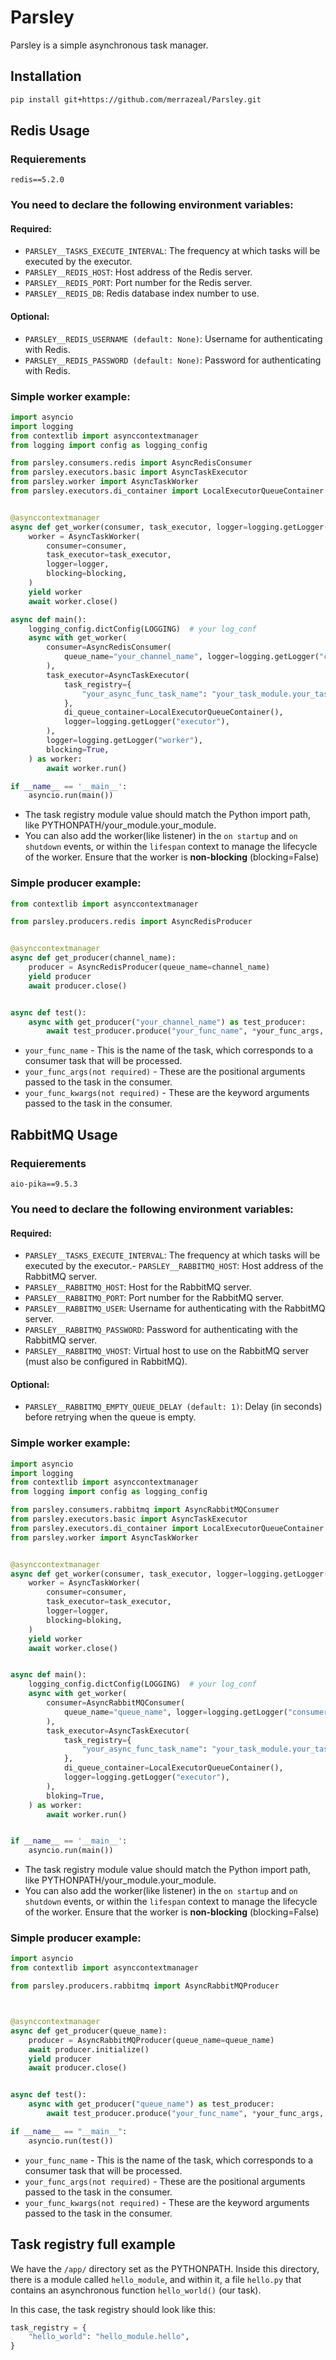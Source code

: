 # Parsley

Parsley is a simple asynchronous task manager.

## Installation

```bash
pip install git+https://github.com/merrazeal/Parsley.git
```

## Redis Usage
### Requierements
```
redis==5.2.0
```

### You need to declare the following environment variables:
#### Required:
- `PARSLEY__TASKS_EXECUTE_INTERVAL`: The frequency at which tasks will be executed by the executor.
- `PARSLEY__REDIS_HOST`: Host address of the Redis server.
- `PARSLEY__REDIS_PORT`: Port number for the Redis server.
- `PARSLEY__REDIS_DB`: Redis database index number to use.
#### Optional:
- `PARSLEY__REDIS_USERNAME (default: None)`: Username for authenticating with Redis.
- `PARSLEY__REDIS_PASSWORD (default: None)`: Password for authenticating with Redis.

### Simple worker example:
```python
import asyncio
import logging
from contextlib import asynccontextmanager
from logging import config as logging_config

from parsley.consumers.redis import AsyncRedisConsumer
from parsley.executors.basic import AsyncTaskExecutor
from parsley.worker import AsyncTaskWorker
from parsley.executors.di_container import LocalExecutorQueueContainer


@asynccontextmanager
async def get_worker(consumer, task_executor, logger=logging.getLogger(""), blocking=False):
    worker = AsyncTaskWorker(
        consumer=consumer,
        task_executor=task_executor,
        logger=logger,
        blocking=blocking,
    )
    yield worker
    await worker.close()

async def main():
    logging_config.dictConfig(LOGGING)  # your log_conf
    async with get_worker(
        consumer=AsyncRedisConsumer(
            queue_name="your_channel_name", logger=logging.getLogger("consumer")
        ),
        task_executor=AsyncTaskExecutor(
            task_registry={
                "your_async_func_task_name": "your_task_module.your_task_module",
            },
            di_queue_container=LocalExecutorQueueContainer(),
            logger=logging.getLogger("executor"),
        ),
        logger=logging.getLogger("worker"),
        blocking=True,
    ) as worker:
        await worker.run()

if __name__ == '__main__':
    asyncio.run(main())
```
- The task registry module value should match the Python import path, like PYTHONPATH/your_module.your_module.
- You can also add the worker(like listener) in the `on startup` and `on shutdown` events, or within the `lifespan` context to manage the lifecycle of the worker. Ensure that the worker is **non-blocking** (blocking=False)


### Simple producer example:

```python
from contextlib import asynccontextmanager

from parsley.producers.redis import AsyncRedisProducer


@asynccontextmanager
async def get_producer(channel_name):
    producer = AsyncRedisProducer(queue_name=channel_name)
    yield producer
    await producer.close()


async def test():
    async with get_producer("your_channel_name") as test_producer:
        await test_producer.produce("your_func_name", *your_func_args, **your_func_kwargs)

```

- `your_func_name` - This is the name of the task, which corresponds to a consumer task that will be processed.
- `your_func_args(not required)` - These are the positional arguments passed to the task in the consumer.
- `your_func_kwargs(not required)` - These are the keyword arguments passed to the task in the consumer.

## RabbitMQ Usage
### Requierements
```
aio-pika==9.5.3
```

### You need to declare the following environment variables:
#### Required:
- `PARSLEY__TASKS_EXECUTE_INTERVAL`: The frequency at which tasks will be executed by the executor.- `PARSLEY__RABBITMQ_HOST`: Host address of the RabbitMQ server.
- `PARSLEY__RABBITMQ_HOST`: Host for the RabbitMQ server.
- `PARSLEY__RABBITMQ_PORT`: Port number for the RabbitMQ server.
- `PARSLEY__RABBITMQ_USER`: Username for authenticating with the RabbitMQ server.
- `PARSLEY__RABBITMQ_PASSWORD`: Password for authenticating with the RabbitMQ server.
- `PARSLEY__RABBITMQ_VHOST`: Virtual host to use on the RabbitMQ server (must also be configured in RabbitMQ).

#### Optional:
- `PARSLEY__RABBITMQ_EMPTY_QUEUE_DELAY (default: 1)`: Delay (in seconds) before retrying when the queue is empty.

### Simple worker example:
```python
import asyncio
import logging
from contextlib import asynccontextmanager
from logging import config as logging_config

from parsley.consumers.rabbitmq import AsyncRabbitMQConsumer
from parsley.executors.basic import AsyncTaskExecutor
from parsley.executors.di_container import LocalExecutorQueueContainer
from parsley.worker import AsyncTaskWorker


@asynccontextmanager
async def get_worker(consumer, task_executor, logger=logging.getLogger("consumer"), bloking=False):
    worker = AsyncTaskWorker(
        consumer=consumer,
        task_executor=task_executor,
        logger=logger,
        blocking=bloking,
    )
    yield worker
    await worker.close()


async def main():
    logging_config.dictConfig(LOGGING)  # your log_conf
    async with get_worker(
        consumer=AsyncRabbitMQConsumer(
            queue_name="queue_name", logger=logging.getLogger("consumer")
        ),
        task_executor=AsyncTaskExecutor(
            task_registry={
                "your_async_func_task_name": "your_task_module.your_task_module",
            },
            di_queue_container=LocalExecutorQueueContainer(),
            logger=logging.getLogger("executor"),
        ),
        bloking=True,
    ) as worker:
        await worker.run()


if __name__ == '__main__':
    asyncio.run(main())


```
- The task registry module value should match the Python import path, like PYTHONPATH/your_module.your_module.
- You can also add the worker(like listener) in the `on startup` and `on shutdown` events, or within the `lifespan` context to manage the lifecycle of the worker. Ensure that the worker is **non-blocking** (blocking=False)

### Simple producer example:

```python
import asyncio
from contextlib import asynccontextmanager

from parsley.producers.rabbitmq import AsyncRabbitMQProducer



@asynccontextmanager
async def get_producer(queue_name):
    producer = AsyncRabbitMQProducer(queue_name=queue_name)
    await producer.initialize()
    yield producer
    await producer.close()


async def test():
    async with get_producer("queue_name") as test_producer:
        await test_producer.produce("your_func_name", *your_func_args, **your_func_kwargs)

if __name__ == "__main__":
    asyncio.run(test())

```
- `your_func_name` - This is the name of the task, which corresponds to a consumer task that will be processed.
- `your_func_args(not required)` - These are the positional arguments passed to the task in the consumer.
- `your_func_kwargs(not required)` - These are the keyword arguments passed to the task in the consumer.

## Task registry full example

We have the `/app/` directory set as the PYTHONPATH.
Inside this directory, there is a module called `hello_module`, and within it, a file `hello.py` that contains an asynchronous function `hello_world()` (our task).

In this case, the task registry should look like this:
```python
task_registry = {
    "hello_world": "hello_module.hello",
}
```
